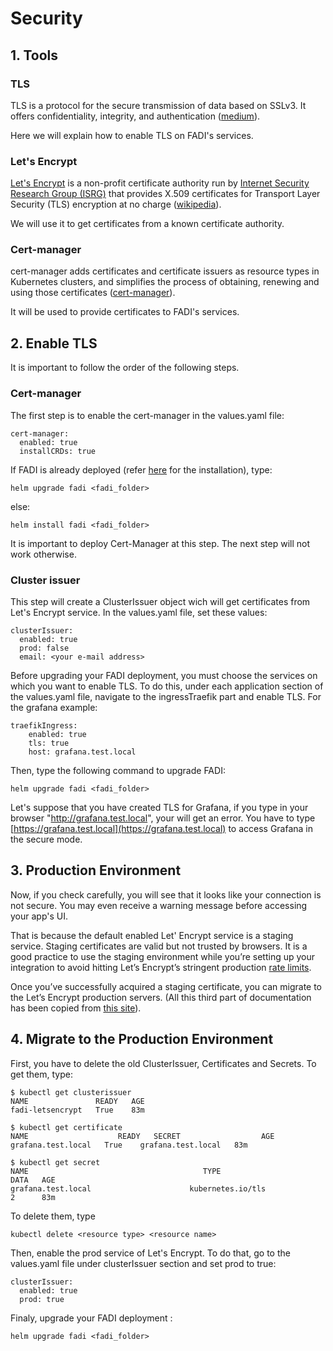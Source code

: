 Security
==========

## 1. Tools
### TLS
TLS is a protocol for the secure transmission of data based on SSLv3. It offers confidentiality, integrity, and authentication ([medium](https://medium.com/talpor/ssl-tls-authentication-explained-86f00064280)). 

Here we will explain how to enable TLS on FADI's services.

### Let's Encrypt
[Let's Encrypt](https://letsencrypt.org/about/) is a non-profit certificate authority run by [Internet Security Research Group (ISRG)](https://www.abetterinternet.org/about/) that provides X.509 certificates for Transport Layer Security (TLS) encryption at no charge ([wikipedia](https://en.wikipedia.org/wiki/Let%27s_Encrypt)).

We will use it to get certificates from a known certificate authority.

### Cert-manager
cert-manager adds certificates and certificate issuers as resource types in Kubernetes clusters, and simplifies the process of obtaining, renewing and using those certificates ([cert-manager](https://cert-manager.io/docs/)).

It will be used to provide certificates to FADI's services.

## 2. Enable TLS

It is important to follow the order of the following steps.

### Cert-manager
The first step is to enable the cert-manager in the values.yaml file:

```
cert-manager:
  enabled: true
  installCRDs: true
```
If FADI is already deployed (refer [here](/INSTALL.md#122-install-fadi-services-on-the-local-cluster) for the installation), type:

```
helm upgrade fadi <fadi_folder>
```
else:

```
helm install fadi <fadi_folder>
```

It is important to deploy Cert-Manager at this step. The next step will not work otherwise.

### Cluster issuer
This step will create a ClusterIssuer object wich will get certificates from Let's Encrypt service. 
In the values.yaml file, set these values:
```
clusterIssuer:
  enabled: true
  prod: false
  email: <your e-mail address>
```
Before upgrading your FADI deployment, you must choose the services on which you want to enable TLS. To do this, under each application section of the values.yaml file, navigate to the ingressTraefik part and enable TLS. For the grafana example:

```
traefikIngress:
    enabled: true
    tls: true
    host: grafana.test.local
```
Then, type the following command to upgrade FADI:
```
helm upgrade fadi <fadi_folder>
```
Let's suppose that you have created TLS for Grafana, if you type in your browser "http://grafana.test.local", your will get an error.
You have to type [https://grafana.test.local](https://grafana.test.local) to access Grafana in the secure mode.

## 3. Production Environment

Now, if you check carefully, you will see that it looks like your connection is not secure. You may even receive a warning message before accessing your app's UI.

That is because the default enabled Let' Encrypt service is a staging service. Staging certificates are valid but not trusted by browsers. It is a good practice to use the staging environment while you’re setting up your integration to avoid hitting Let’s Encrypt’s stringent production [rate limits](https://letsencrypt.org/docs/rate-limits/).

Once you’ve successfully acquired a staging certificate, you can migrate to the Let’s Encrypt production servers. (All this third part of documentation has been copied from [this site](https://www.cloudsavvyit.com/14069/how-to-install-kubernetes-cert-manager-and-configure-lets-encrypt/)).

## 4. Migrate to the Production Environment
First, you have to delete the old ClusterIssuer, Certificates and Secrets. To get them, type:
```
$ kubectl get clusterissuer
NAME               READY   AGE
fadi-letsencrypt   True    83m
```
```
$ kubectl get certificate
NAME                    READY   SECRET                  AGE
grafana.test.local   True    grafana.test.local   83m
```
```
$ kubectl get secret
NAME                                       TYPE                                  DATA   AGE
grafana.test.local                      kubernetes.io/tls                     2      83m
```
To delete them, type
```
kubectl delete <resource type> <resource name>
```
Then, enable the prod service of Let's Encrypt. To do that, go to the values.yaml file under clusterIssuer section and set prod to true:
```
clusterIssuer:
  enabled: true
  prod: true
```
Finaly, upgrade your FADI deployment :
```
helm upgrade fadi <fadi_folder>
```

